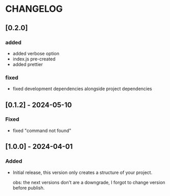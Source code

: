 # CHANGELOG

## [0.2.0]

### added

- added verbose option
- index.js pre-created
- added prettier

### fixed

- fixed development dependencies alongside project dependencies

## [0.1.2] - 2024-05-10

### Fixed

- fixed "command not found"

## [1.0.0] - 2024-04-01

### Added

- Initial release, this version only creates a structure of your project.

  obs: the next versions don't are a downgrade, I forgot to change version before publish.
